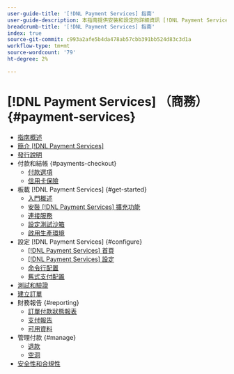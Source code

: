 ```yaml
---
user-guide-title: '[!DNL Payment Services] 指南'
user-guide-description: 本指南提供安裝和設定的詳細資訊 [!DNL Payment Services] 為 [!DNL Adobe Commerce] 或 [!DNL Magento Open Source] 儲存。
breadcrumb-title: '[!DNL Payment Services] 指南'
index: true
source-git-commit: c993a2afe5b4da478ab57cbb391bb524d83c3d1a
workflow-type: tm+mt
source-wordcount: '79'
ht-degree: 2%

---
```



# [!DNL Payment Services] （商務） {#payment-services}

- [指南概述](guide-overview.md)
- [簡介 [!DNL Payment Services]](overview.md)
- [發行說明](release-notes.md)
- 付款和結帳 {#payments-checkout}
   - [付款選項](payments-options.md)
   - [信用卡保險](vaulting.md)
- 板載 [!DNL Payment Services] {#get-started}
   - [入門概述](onboard.md)
   - [安裝 [!DNL Payment Services] 擴充功能](install.md)
   - [連接服務](connect.md)
   - [設定測試沙箱](sandbox.md)
   - [啟用生產環境](production.md)
- 設定 [!DNL Payment Services] {#configure}
   - [[!DNL Payment Services] 首頁](payments-home.md)
   - [[!DNL Payment Services] 設定](settings.md)
   - [命令行配置](configure-cli.md)
   - [舊式支付配置](configure-admin.md)
- [測試和驗證](test-validate.md)
- [建立訂單](create-order.md)
- 財務報告 {#reporting}
   - [訂單付款狀態報表](order-payment-status.md)
   - [支付報告](payouts.md)
   - [可用資料](data.md)
- 管理付款 {#manage}
   - [退款](refunds.md)
   - [空洞](voids.md)
- [安全性和合規性](security.md)
